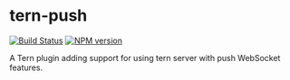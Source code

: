 # tern-push

[![Build Status](https://secure.travis-ci.org/angelozerr/tern-push.png)](http://travis-ci.org/angelozerr/tern-push)
[![NPM version](https://img.shields.io/npm/v/tern-push.svg)](https://www.npmjs.org/package/tern-push)

A Tern plugin adding support for using tern server with push WebSocket features. 
